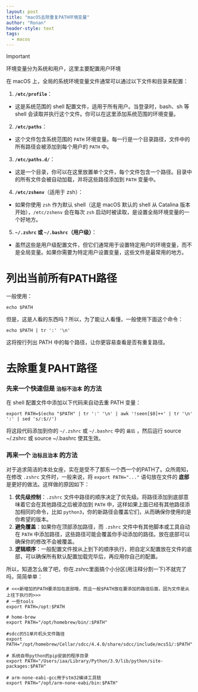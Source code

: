 ```yaml
---
layout: post
title: "macOS去除重复PATH环境变量"
author: "Ronan"
header-style: text
tags:
  - macos
---
```


> [!important]
>
> 环境变量分为系统和用户，这里主要配置用户环境

在 macOS 上，全局的系统环境变量文件通常可以通过以下文件和目录来配置：

1. **`/etc/profile`**：

- 这是系统范围的 shell 配置文件，适用于所有用户。当登录时，bash、sh 等 shell 会读取并执行这个文件。你可以在这里添加系统范围的环境变量。

2. **`/etc/paths`**：

- 这个文件包含系统范围的 `PATH` 环境变量。每一行是一个目录路径，文件中的所有路径会被添加到每个用户的 `PATH` 中。

3. **`/etc/paths.d/`**：

- 这是一个目录，你可以在这里放置单个文件，每个文件包含一个路径。目录中的所有文件会被自动加载，并将这些路径添加到 `PATH` 变量中。

4. **`/etc/zshenv`**（适用于 zsh）：

- 如果你使用 `zsh` 作为默认 shell（这是 macOS 默认的 shell 从 Catalina 版本开始），`/etc/zshenv` 会在每次 `zsh` 启动时被读取，是设置全局环境变量的一个好地方。

5. **`~/.zshrc` 或 `~/.bashrc`（用户级）**：

- 虽然这些是用户级配置文件，但它们通常用于设置特定用户的环境变量，而不是全局变量。如果你需要为特定用户设置变量，这些文件是最常用的地方。

# 列出当前所有PATH路径

一般使用：

```shell
echo $PATH
```

但是，这是人看的东西吗？所以，为了能让人看懂，一般使用下面这个命令：

```shell
echo $PATH | tr ':' '\n'
```

这将按行列出 PATH 中的每个路径，让你更容易查看是否有重复路径。

# 去除重复PAHT路径

### 先来一个快速但是 `治标不治本` 的方法

在 shell 配置文件中添加以下代码来自动去重 PATH 变量：

```shell
export PATH=$(echo "$PATH" | tr ':' '\n' | awk '!seen[$0]++' | tr '\n' ':' | sed 's/:$//')
```

将这段代码添加到你的 `~/.zshrc` 或 `~/.bashrc` 中的 `最后` ，然后运行 source ~/.zshrc 或 source ~/.bashrc 使其生效。

### 再来一个 `治标且治本` 的方法

对于追求简洁的本处女座，实在是受不了那东一个西一个的PATH了。众所周知，在修改 `.zshrc` 文件时，一般来说，将 `export PATH="..."` 语句放在文件的 **底部** 是更好的做法。这样做的原因如下：

1. **优先级控制**：`.zshrc` 文件中路径的顺序决定了优先级。将路径添加到底部意味着它会在其他路径之后被添加到 `PATH` 中，这样如果上面已经有其他路径添加相同的命令，比如 `python3`，你的新路径会覆盖它们，从而确保你使用的是你希望的版本。
2. **避免覆盖**：如果你在顶部添加路径，而 `.zshrc` 文件中有其他脚本或工具自动在 `PATH` 中添加路径，这些路径可能会覆盖你手动添加的路径。放在底部可以确保你的修改不会被覆盖。
3. **逻辑顺序**：一般配置文件按从上到下的顺序执行，把自定义配置放在文件的底部，可以确保所有默认配置加载完毕后，再应用你自己的配置。

所以，知道怎么做了吧，你在.zshrc里面搞个小分区(用注释分割一下)不就完了吗，简简单单：

```shell
# <<<新增加的PATH要添加在底部哦，而且一般$PATH放在要添加的路径后面，因为文件是从上往下执行的>>>
# 一些tools
export PATH=/opt:$PATH

# home-brew
export PATH="/opt/homebrew/bin/:$PATH"

#sdcc的51单片机头文件路径
export PATH="/opt/homebrew/Cellar/sdcc/4.4.0/share/sdcc/include/mcs51/:$PATH"

# 系统自带python的pip安装的程序目录
export PATH="/Users/iaa/Library/Python/3.9/lib/python/site-packages:$PATH"

# arm-none-eabi-gcc用于stm32编译工具链
export PATH="/opt/arm-none-eabi/bin:$PATH"
```
